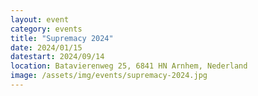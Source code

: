 ```yaml
---
layout: event
category: events
title: "Supremacy 2024"
date: 2024/01/15
datestart: 2024/09/14
location: Batavierenweg 25, 6841 HN Arnhem, Nederland
image: /assets/img/events/supremacy-2024.jpg
---
```

